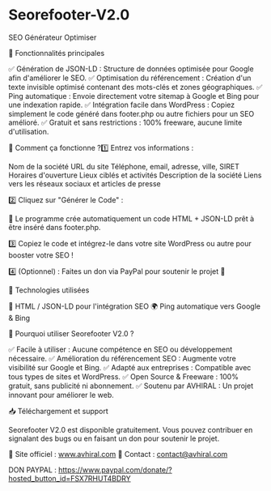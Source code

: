 # Seorefooter-V2.0
SEO Générateur Optimiser

🔹 Fonctionnalités principales

✅ Génération de JSON-LD : Structure de données optimisée pour Google afin d'améliorer le SEO.
✅ Optimisation du référencement : Création d'un texte invisible optimisé contenant des mots-clés et zones géographiques.
✅ Ping automatique : Envoie directement votre sitemap à Google et Bing pour une indexation rapide.
✅ Intégration facile dans WordPress : Copiez simplement le code généré dans footer.php ou autre fichiers pour un SEO amélioré.
✅ Gratuit et sans restrictions : 100% freeware, aucune limite d'utilisation.

🔹 Comment ça fonctionne ?1️⃣ Entrez vos informations :

Nom de la société
URL du site
Téléphone, email, adresse, ville, SIRET
Horaires d'ouverture
Lieux ciblés et activités
Description de la société
Liens vers les réseaux sociaux et articles de presse

2️⃣ Cliquez sur "Générer le Code" :

🔹 Le programme crée automatiquement un code HTML + JSON-LD prêt à être inséré dans footer.php.

3️⃣ Copiez le code et intégrez-le dans votre site WordPress ou autre pour booster votre SEO !

4️⃣ (Optionnel) : Faites un don via PayPal pour soutenir le projet 🚀

🔹 Technologies utilisées

📜 HTML / JSON-LD pour l'intégration SEO
🌍 Ping automatique vers Google & Bing

🔹 Pourquoi utiliser Seorefooter V2.0 ?

✅ Facile à utiliser : Aucune compétence en SEO ou développement nécessaire.
✅ Amélioration du référencement SEO : Augmente votre visibilité sur Google et Bing.
✅ Adapté aux entreprises : Compatible avec tous types de sites et WordPress.
✅ Open Source & Freeware : 100% gratuit, sans publicité ni abonnement.
✅ Soutenu par AVHIRAL : Un projet innovant pour améliorer le web.

📥 Téléchargement et support

Seorefooter V2.0 est disponible gratuitement. Vous pouvez contribuer en signalant des bugs ou en faisant un don pour soutenir le projet.

🔗 Site officiel : www.avhiral.com
📧 Contact : contact@avhiral.com

DON PAYPAL : https://www.paypal.com/donate/?hosted_button_id=FSX7RHUT4BDRY
